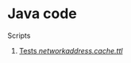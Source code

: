 <h1>Java code</h1>

<p>Scripts</p>

<ol>
  <li> <a href="tmp.I1JPAuziQF"> Tests <i>networkaddress.cache.ttl</i> </a> </li>
</ol>
